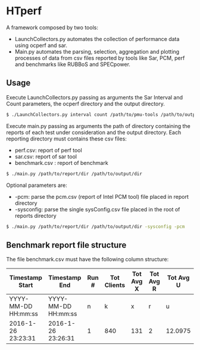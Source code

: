 # HTperf
A framework composed by two tools:
 - LaunchCollectors.py automates the collection of performance data using ocperf and sar.
 - Main.py automates the parsing, selection, aggregation and plotting processes of data from csv files reported by tools like Sar, PCM, perf and benchmarks like RUBBoS and SPECpower.

## Usage
Execute LaunchCollectors.py passing as arguments the Sar Interval and Count parameters, the ocperf directory and the output directory.
```sh
$ ./LaunchCollectors.py interval count /path/to/pmu-tools /path/to/output/dir
```

Execute main.py passing as arguments the path of directory containing the reports of each test under consideration and the output directory.
Each reporting directory must contains these csv files:

 - perf.csv: report of perf tool
 - sar.csv: report of sar tool
 - benchmark.csv : report of benchmark

```sh
$ ./main.py /path/to/report/dir /path/to/output/dir
```

Optional parameters are:

 - -pcm: parse the pcm.csv (report of Intel PCM tool) file placed in report directory
 - -sysconfig: parse the single sysConfig.csv file placed in the root of reports directory

```sh
$ ./main.py /path/to/report/dir /path/to/output/dir -sysconfig -pcm
```

## Benchmark report file structure
The file benchmark.csv must have the following column structure:

| Timestamp Start | Timestamp End | Run # | Tot Clients | Tot Avg X | Tot Avg R | Tot Avg U |
| --------------- | ------------- | ----- | ----------- | --------- | --------- | --------- |
| YYYY-MM-DD HH:mm:ss | YYYY-MM-DD HH:mm:ss | n | k | x | r | u |
| 2016-1-26 23:23:31 | 2016-1-26 23:26:31 | 1 | 840 | 131 | 2 | 12.0975 |